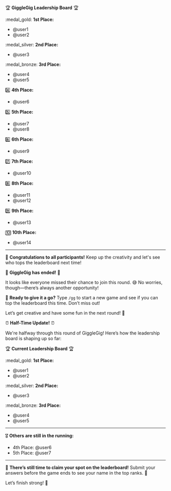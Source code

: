 :trophy: **GiggleGig Leadership Board** :trophy:

:medal_gold: **1st Place:**
- @user1
- @user2

:medal_silver: **2nd Place:**
- @user3

:medal_bronze: **3rd Place:**
- @user4
- @user5

:four: **4th Place:**
- @user6

:five: **5th Place:**
- @user7
- @user8

:six: **6th Place:**
- @user9

:seven: **7th Place:**
- @user10

:eight: **8th Place:**
- @user11
- @user12

:nine: **9th Place:**
- @user13

:keycap_ten: **10th Place:**
- @user14

---

:star2: **Congratulations to all participants!** Keep up the creativity and let's see who tops the leaderboard next time!



🏁 **GiggleGig has ended!** 🏁

It looks like everyone missed their chance to join this round. 😅 No worries, though—there’s always another opportunity!

🎉 **Ready to give it a go?** Type `/gg` to start a new game and see if you can top the leaderboard this time. Don’t miss out!

Let’s get creative and have some fun in the next round! 🚀


⏰ **Half-Time Update!** ⏰

We're halfway through this round of GiggleGig! Here’s how the leadership board is shaping up so far:

🏆 **Current Leadership Board** 🏆

:medal_gold: **1st Place:**
- @user1
- @user2

:medal_silver: **2nd Place:**
- @user3

:medal_bronze: **3rd Place:**
- @user4
- @user5

---

🎖 **Others are still in the running:**
- 4th Place: @user6
- 5th Place: @user7

---

🎉 **There’s still time to claim your spot on the leaderboard!** Submit your answers before the game ends to see your name in the top ranks. 🚀

Let’s finish strong! 💪
